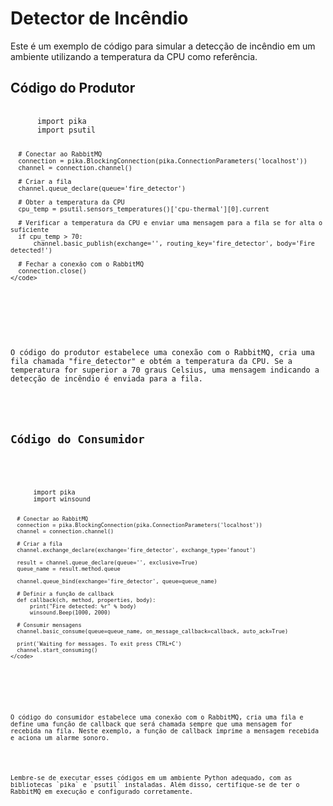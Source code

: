 <!DOCTYPE html>
<html>
<head>
  <title>Detector de Incêndio</title>
</head>
<body>
  <h1>Detector de Incêndio</h1>
  <p>Este é um exemplo de código para simular a detecção de incêndio em um ambiente utilizando a temperatura da CPU como referência.</p>

  <h2>Código do Produtor</h2>
  <pre>
    <code>
      import pika
      import psutil

      # Conectar ao RabbitMQ
      connection = pika.BlockingConnection(pika.ConnectionParameters('localhost'))
      channel = connection.channel()

      # Criar a fila
      channel.queue_declare(queue='fire_detector')

      # Obter a temperatura da CPU
      cpu_temp = psutil.sensors_temperatures()['cpu-thermal'][0].current

      # Verificar a temperatura da CPU e enviar uma mensagem para a fila se for alta o suficiente
      if cpu_temp > 70:
          channel.basic_publish(exchange='', routing_key='fire_detector', body='Fire detected!')

      # Fechar a conexão com o RabbitMQ
      connection.close()
    </code>
  </pre>

  <p>O código do produtor estabelece uma conexão com o RabbitMQ, cria uma fila chamada "fire_detector" e obtém a temperatura da CPU. Se a temperatura for superior a 70 graus Celsius, uma mensagem indicando a detecção de incêndio é enviada para a fila.</p>

  <h2>Código do Consumidor</h2>
  <pre>
    <code>
      import pika
      import winsound

      # Conectar ao RabbitMQ
      connection = pika.BlockingConnection(pika.ConnectionParameters('localhost'))
      channel = connection.channel()

      # Criar a fila
      channel.exchange_declare(exchange='fire_detector', exchange_type='fanout')

      result = channel.queue_declare(queue='', exclusive=True)
      queue_name = result.method.queue

      channel.queue_bind(exchange='fire_detector', queue=queue_name)

      # Definir a função de callback
      def callback(ch, method, properties, body):
          print("Fire detected: %r" % body)
          winsound.Beep(1000, 2000)

      # Consumir mensagens
      channel.basic_consume(queue=queue_name, on_message_callback=callback, auto_ack=True)

      print('Waiting for messages. To exit press CTRL+C')
      channel.start_consuming()
    </code>
  </pre>

  <p>O código do consumidor estabelece uma conexão com o RabbitMQ, cria uma fila e define uma função de callback que será chamada sempre que uma mensagem for recebida na fila. Neste exemplo, a função de callback imprime a mensagem recebida e aciona um alarme sonoro.</p>

  <p>Lembre-se de executar esses códigos em um ambiente Python adequado, com as bibliotecas `pika` e `psutil` instaladas. Além disso, certifique-se de ter o RabbitMQ em execução e configurado corretamente.</p>
</body>
</html>
